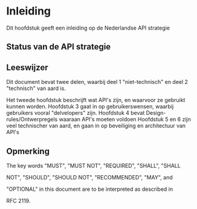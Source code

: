 # Inleiding

Dit hoofdstuk geeft een inleiding op de Nederlandse API strategie

## Status van de API strategie

## Leeswijzer

Dit document bevat twee delen, waarbij deel 1 "niet-technisch" en deel 2 "technisch" van aard is.

Het tweede hoofdstuk beschrijft wat API's zijn, en waarvoor ze gebruikt kunnen worden.
Hoofdstuk 3 gaat in op gebruikerswensen, waarbij gebruikers vooral "delvelopers"  zijn.
Hoofdstuk 4 bevat Design-rules/Ontwerpregels waaraan API's moeten voldoen
Hoofdstuk 5 en 6 zijn veel technischer van aard, en gaan in op beveiliging en architectuur van API's  

## Opmerking

The key words "MUST", "MUST NOT", "REQUIRED", "SHALL", "SHALL

NOT", "SHOULD", "SHOULD NOT", "RECOMMENDED", "MAY", and

"OPTIONAL" in this document are to be interpreted as described in

RFC 2119.
